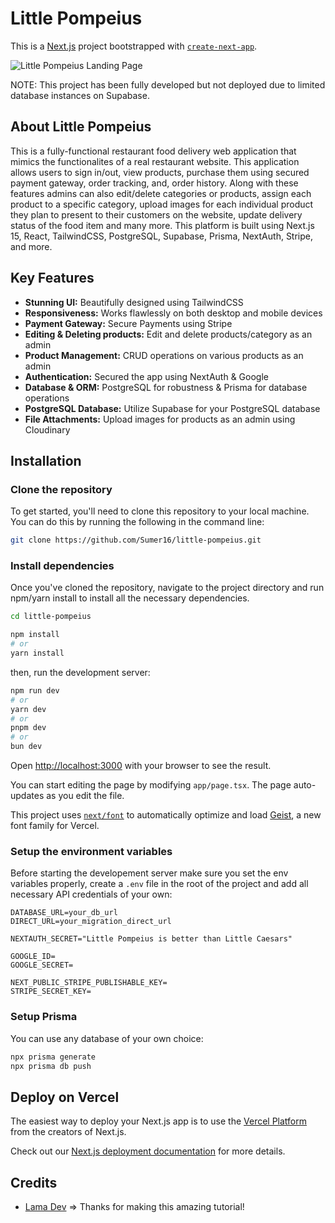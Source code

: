 # Little Pompeius
This is a [Next.js](https://nextjs.org) project bootstrapped with [`create-next-app`](https://nextjs.org/docs/app/api-reference/cli/create-next-app).

![Little Pompeius Landing Page](/little-pompeius.png)

NOTE: This project has been fully developed but not deployed due to limited database instances on Supabase.

## About Little Pompeius

This is a fully-functional restaurant food delivery web application that mimics the functionalites of a real restaurant website. This application allows users to sign in/out, view products, purchase them using secured payment gateway, order tracking, and, order history. Along with these features admins can also edit/delete categories or products, assign each product to a specific category, upload images for each individual product they plan to present to their customers on the website, update delivery status of the food item and many more.
This platform is built using Next.js 15, React, TailwindCSS, PostgreSQL, Supabase, Prisma, NextAuth, Stripe, and more.

## Key Features

- **Stunning UI:** Beautifully designed using TailwindCSS
- **Responsiveness:** Works flawlessly on both desktop and mobile devices
- **Payment Gateway:** Secure Payments using Stripe
- **Editing & Deleting products:** Edit and delete products/category as an admin
- **Product Management:** CRUD operations on various products as an admin
- **Authentication:** Secured the app using NextAuth & Google
- **Database & ORM:** PostgreSQL for robustness & Prisma for database operations
- **PostgreSQL Database:** Utilize Supabase for your PostgreSQL database
- **File Attachments:** Upload images for products as an admin using Cloudinary

## Installation

### Clone the repository
To get started, you'll need to clone this repository to your local machine. You can do this by running the following in the command line:

```bash 
git clone https://github.com/Sumer16/little-pompeius.git 
```

### Install dependencies

Once you've cloned the repository, navigate to the project directory and run npm/yarn install to install all the necessary dependencies.

```bash
cd little-pompeius

npm install
# or
yarn install
```

then, run the development server:

```bash
npm run dev
# or
yarn dev
# or
pnpm dev
# or
bun dev
```

Open [http://localhost:3000](http://localhost:3000) with your browser to see the result.

You can start editing the page by modifying `app/page.tsx`. The page auto-updates as you edit the file.

This project uses [`next/font`](https://nextjs.org/docs/app/building-your-application/optimizing/fonts) to automatically optimize and load [Geist](https://vercel.com/font), a new font family for Vercel.

### Setup the environment variables

Before starting the developement server make sure you set the env variables properly, create a ```.env``` file in the root of the project and add all necessary API credentials of your own:

```env
DATABASE_URL=your_db_url
DIRECT_URL=your_migration_direct_url

NEXTAUTH_SECRET="Little Pompeius is better than Little Caesars"

GOOGLE_ID=
GOOGLE_SECRET=

NEXT_PUBLIC_STRIPE_PUBLISHABLE_KEY=
STRIPE_SECRET_KEY=
```

### Setup Prisma

You can use any database of your own choice:

```bash
npx prisma generate
npx prisma db push
```

## Deploy on Vercel

The easiest way to deploy your Next.js app is to use the [Vercel Platform](https://vercel.com/new?utm_medium=default-template&filter=next.js&utm_source=create-next-app&utm_campaign=create-next-app-readme) from the creators of Next.js.

Check out our [Next.js deployment documentation](https://nextjs.org/docs/app/building-your-application/deploying) for more details.

## Credits

- [Lama Dev](https://www.youtube.com/@LamaDev) => Thanks for making this amazing tutorial!

